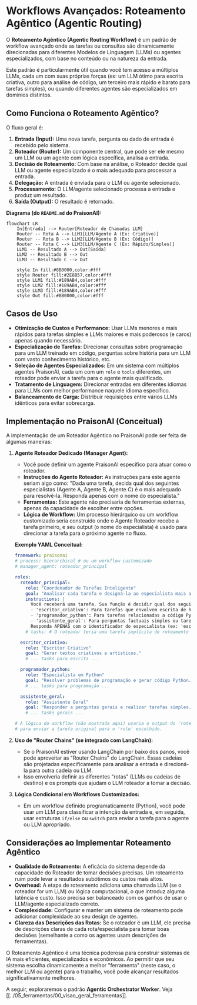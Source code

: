 # Workflows Avançados: Roteamento Agêntico (Agentic Routing)

O **Roteamento Agêntico (Agentic Routing Workflow)** é um padrão de workflow avançado onde as tarefas ou consultas são dinamicamente direcionadas para diferentes Modelos de Linguagem (LLMs) ou agentes especializados, com base no conteúdo ou na natureza da entrada.

Este padrão é particularmente útil quando você tem acesso a múltiplos LLMs, cada um com suas próprias forças (ex: um LLM ótimo para escrita criativa, outro para análise de código, um terceiro mais rápido e barato para tarefas simples), ou quando diferentes agentes são especializados em domínios distintos.

## Como Funciona o Roteamento Agêntico?

O fluxo geral é:

1.  **Entrada (Input):** Uma nova tarefa, pergunta ou dado de entrada é recebido pelo sistema.
2.  **Roteador (Router):** Um componente central, que pode ser ele mesmo um LLM ou um agente com lógica específica, analisa a entrada.
3.  **Decisão de Roteamento:** Com base na análise, o Roteador decide qual LLM ou agente especializado é o mais adequado para processar a entrada.
4.  **Delegação:** A entrada é enviada para o LLM ou agente selecionado.
5.  **Processamento:** O LLM/agente selecionado processa a entrada e produz um resultado.
6.  **Saída (Output):** O resultado é retornado.

**Diagrama (do `README.md` do PraisonAI):**
```mermaid
flowchart LR
    In[Entrada] --> Router[Roteador de Chamadas LLM]
    Router -- Rota A --> LLM1[LLM/Agente A (Ex: Criativo)]
    Router -- Rota B --> LLM2[LLM/Agente B (Ex: Código)]
    Router -- Rota C --> LLM3[LLM/Agente C (Ex: Rápido/Simples)]
    LLM1 -- Resultado A --> Out[Saída]
    LLM2 -- Resultado B --> Out
    LLM3 -- Resultado C --> Out

    style In fill:#8B0000,color:#fff
    style Router fill:#2E8B57,color:#fff
    style LLM1 fill:#189AB4,color:#fff
    style LLM2 fill:#189AB4,color:#fff
    style LLM3 fill:#189AB4,color:#fff
    style Out fill:#8B0000,color:#fff
```

## Casos de Uso

*   **Otimização de Custos e Performance:** Usar LLMs menores e mais rápidos para tarefas simples e LLMs maiores e mais poderosos (e caros) apenas quando necessário.
*   **Especialização de Tarefas:** Direcionar consultas sobre programação para um LLM treinado em código, perguntas sobre história para um LLM com vasto conhecimento histórico, etc.
*   **Seleção de Agentes Especializados:** Em um sistema com múltiplos agentes PraisonAI, cada um com um `role` e `tools` diferentes, um roteador pode enviar a tarefa para o agente mais qualificado.
*   **Tratamento de Linguagem:** Direcionar entradas em diferentes idiomas para LLMs com melhor performance naquele idioma específico.
*   **Balanceamento de Carga:** Distribuir requisições entre vários LLMs idênticos para evitar sobrecarga.

## Implementação no PraisonAI (Conceitual)

A implementação de um Roteador Agêntico no PraisonAI pode ser feita de algumas maneiras:

1.  **Agente Roteador Dedicado (Manager Agent):**
    *   Você pode definir um agente PraisonAI específico para atuar como o roteador.
    *   **Instruções do Agente Roteador:** As instruções para este agente seriam algo como: "Dada uma tarefa, decida qual dos seguintes especialistas (Agente A, Agente B, Agente C) é o mais adequado para resolvê-la. Responda apenas com o nome do especialista."
    *   **Ferramentas:** Este agente não precisaria de ferramentas externas, apenas da capacidade de escolher entre opções.
    *   **Lógica de Workflow:** Um processo hierárquico ou um workflow customizado seria construído onde o Agente Roteador recebe a tarefa primeiro, e seu output (o nome do especialista) é usado para direcionar a tarefa para o próximo agente no fluxo.

    **Exemplo YAML Conceitual:**
    ```yaml
    framework: praisonai
    # process: hierarchical # ou um workflow customizado
    # manager_agent: roteador_principal

    roles:
      roteador_principal:
        role: "Coordenador de Tarefas Inteligente"
        goal: "Analisar cada tarefa e designá-la ao especialista mais apropriado."
        instructions: |
          Você receberá uma tarefa. Sua função é decidir qual dos seguintes especialistas deve lidar com ela:
          - 'escritor_criativo': Para tarefas que envolvem escrita de histórias, poemas, roteiros.
          - 'programador_python': Para tarefas relacionadas a código Python, algoritmos ou scripts.
          - 'assistente_geral': Para perguntas factuais simples ou tarefas gerais.
          Responda APENAS com o identificador do especialista (ex: 'escritor_criativo').
        # tasks: # O roteador teria uma tarefa implícita de roteamento

      escritor_criativo:
        role: "Escritor Criativo"
        goal: "Gerar textos criativos e artísticos."
        # ... tasks para escrita ...

      programador_python:
        role: "Especialista em Python"
        goal: "Resolver problemas de programação e gerar código Python."
        # ... tasks para programação ...

      assistente_geral:
        role: "Assistente Geral"
        goal: "Responder a perguntas gerais e realizar tarefas simples."
        # ... tasks gerais ...

    # A lógica do workflow (não mostrada aqui) usaria o output do 'roteador_principal'
    # para enviar a tarefa original para o 'role' escolhido.
    ```

2.  **Uso de "Router Chains" (se integrado com LangChain):**
    *   Se o PraisonAI estiver usando LangChain por baixo dos panos, você pode aproveitar as "Router Chains" do LangChain. Essas cadeias são projetadas especificamente para analisar a entrada e direcioná-la para outra cadeia ou LLM.
    *   Isso envolveria definir as diferentes "rotas" (LLMs ou cadeias de destino) e os prompts que ajudam o LLM roteador a tomar a decisão.

3.  **Lógica Condicional em Workflows Customizados:**
    *   Em um workflow definido programaticamente (Python), você pode usar um LLM para classificar a intenção da entrada e, em seguida, usar estruturas `if/else` ou `switch` para enviar a tarefa para o agente ou LLM apropriado.

## Considerações ao Implementar Roteamento Agêntico

*   **Qualidade do Roteamento:** A eficácia do sistema depende da capacidade do Roteador de tomar decisões precisas. Um roteamento ruim pode levar a resultados subótimos ou custos mais altos.
*   **Overhead:** A etapa de roteamento adiciona uma chamada LLM (se o roteador for um LLM) ou lógica computacional, o que introduz alguma latência e custo. Isso precisa ser balanceado com os ganhos de usar o LLM/agente especializado correto.
*   **Complexidade:** Configurar e manter um sistema de roteamento pode adicionar complexidade ao seu design de agentes.
*   **Clareza das Descrições das Rotas:** Se o roteador é um LLM, ele precisa de descrições claras de cada rota/especialista para tomar boas decisões (semelhante a como os agentes usam descrições de ferramentas).

O Roteamento Agêntico é uma técnica poderosa para construir sistemas de IA mais eficientes, especializados e econômicos. Ao permitir que seu sistema escolha dinamicamente a melhor "ferramenta" (neste caso, o melhor LLM ou agente) para o trabalho, você pode alcançar resultados significativamente melhores.

A seguir, exploraremos o padrão **Agentic Orchestrator Worker**.
Veja [[../05_ferramentas/00_visao_geral_ferramentas]].
